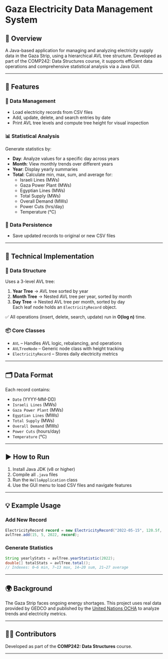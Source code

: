 

# Gaza Electricity Data Management System

## 📌 Overview
A Java-based application for managing and analyzing electricity supply data in the Gaza Strip, using a hierarchical AVL tree structure. Developed as part of the COMP242: Data Structures course, it supports efficient data operations and comprehensive statistical analysis via a Java GUI.

---

## 🚀 Features

### 🔄 Data Management
- Load electricity records from CSV files
- Add, update, delete, and search entries by date
- Print AVL tree levels and compute tree height for visual inspection

### 📊 Statistical Analysis
Generate statistics by:
- **Day**: Analyze values for a specific day across years
- **Month**: View monthly trends over different years
- **Year**: Display yearly summaries
- **Total**: Calculate min, max, sum, and average for:
  - Israeli Lines (MWs)
  - Gaza Power Plant (MWs)
  - Egyptian Lines (MWs)
  - Total Supply (MWs)
  - Overall Demand (MWs)
  - Power Cuts (hrs/day)
  - Temperature (°C)

### 💾 Data Persistence
- Save updated records to original or new CSV files

---

## 🧱 Technical Implementation

### 🔗 Data Structure
Uses a 3-level AVL tree:
1. **Year Tree** → AVL tree sorted by year
2. **Month Tree** → Nested AVL tree per year, sorted by month
3. **Day Tree** → Nested AVL tree per month, sorted by day  
Each leaf node holds an `ElectricityRecord` object.

✅ All operations (insert, delete, search, update) run in **O(log n)** time.

### 📦 Core Classes
- `AVL` – Handles AVL logic, rebalancing, and operations
- `AVLTreeNode` – Generic node class with height tracking
- `ElectricityRecord` – Stores daily electricity metrics

---

## 🗂️ Data Format
Each record contains:
- `Date` (YYYY-MM-DD)
- `Israeli Lines` (MWs)
- `Gaza Power Plant` (MWs)
- `Egyptian Lines` (MWs)
- `Total Supply` (MWs)
- `Overall Demand` (MWs)
- `Power Cuts` (hours/day)
- `Temperature` (°C)

---

## ▶️ How to Run
1. Install Java JDK (v8 or higher)
2. Compile all `.java` files
3. Run the `HelloApplication` class
4. Use the GUI menu to load CSV files and navigate features

---

## 💡 Example Usage

### Add New Record
```java
ElectricityRecord record = new ElectricityRecord("2022-05-15", 120.5f, 40.0f, 15.5f, 176.0f, 420.0f, 12.0f, 22.5f);
avlTree.add(15, 5, 2022, record);
```

### Generate Statistics
```java
String yearlyStats = avlTree.yearStatistic(2022);
double[] totalStats = avlTree.total();
// Indexes: 0–6 min, 7–13 max, 14–20 sum, 21–27 average
```

---

## 🌍 Background
The Gaza Strip faces ongoing energy shortages. This project uses real data provided by GEDCO and published by the [United Nations OCHA](https://www.ochaopt.org/page/gaza-strip-electricity-supply) to analyze trends and electricity metrics.

---

## 👨‍💻 Contributors
Developed as part of the **COMP242: Data Structures** course.

---

